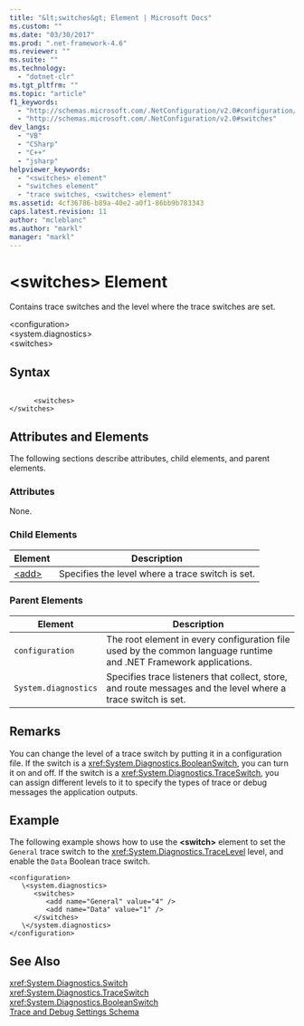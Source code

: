 ```yaml
---
title: "&lt;switches&gt; Element | Microsoft Docs"
ms.custom: ""
ms.date: "03/30/2017"
ms.prod: ".net-framework-4.6"
ms.reviewer: ""
ms.suite: ""
ms.technology: 
  - "dotnet-clr"
ms.tgt_pltfrm: ""
ms.topic: "article"
f1_keywords: 
  - "http://schemas.microsoft.com/.NetConfiguration/v2.0#configuration/system.diagnostics/switches"
  - "http://schemas.microsoft.com/.NetConfiguration/v2.0#switches"
dev_langs: 
  - "VB"
  - "CSharp"
  - "C++"
  - "jsharp"
helpviewer_keywords: 
  - "<switches> element"
  - "switches element"
  - "trace switches, <switches> element"
ms.assetid: 4cf36786-b89a-40e2-a0f1-86bb9b783343
caps.latest.revision: 11
author: "mcleblanc"
ms.author: "markl"
manager: "markl"
---
```

# &lt;switches&gt; Element
Contains trace switches and the level where the trace switches are set.  
  
 \<configuration>  
\<system.diagnostics>  
\<switches>  
  
## Syntax  
  
```  
  
      <switches>   
</switches>  
```  
  
## Attributes and Elements  
 The following sections describe attributes, child elements, and parent elements.  
  
### Attributes  
 None.  
  
### Child Elements  
  
|Element|Description|  
|-------------|-----------------|  
|[\<add>](../../../../../docs/framework/configuring-apps/file-schema/trace-debug/add-element-for-switches.md)|Specifies the level where a trace switch is set.|  
  
### Parent Elements  
  
|Element|Description|  
|-------------|-----------------|  
|`configuration`|The root element in every configuration file used by the common language runtime and .NET Framework applications.|  
|`System.diagnostics`|Specifies trace listeners that collect, store, and route messages and the level where a trace switch is set.|  
  
## Remarks  
 You can change the level of a trace switch by putting it in a configuration file. If the switch is a <xref:System.Diagnostics.BooleanSwitch>, you can turn it on and off. If the switch is a <xref:System.Diagnostics.TraceSwitch>, you can assign different levels to it to specify the types of trace or debug messages the application outputs.  
  
## Example  
 The following example shows how to use the **\<switch>** element to set the `General` trace switch to the <xref:System.Diagnostics.TraceLevel> level, and enable the `Data` Boolean trace switch.  
  
```  
<configuration>  
   \<system.diagnostics>  
      <switches>  
         <add name="General" value="4" />  
         <add name="Data" value="1" />  
      </switches>  
   \</system.diagnostics>  
</configuration>  
```  
  
## See Also  
 <xref:System.Diagnostics.Switch>   
 <xref:System.Diagnostics.TraceSwitch>   
 <xref:System.Diagnostics.BooleanSwitch>   
 [Trace and Debug Settings Schema](../../../../../docs/framework/configuring-apps/file-schema/trace-debug/index.md)